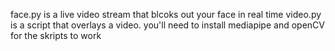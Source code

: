 face.py is a live video stream that blcoks out your face in real time
video.py is a script that overlays a video.
you'll need to install mediapipe and openCV for the skripts to work
